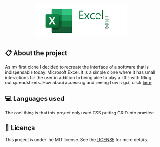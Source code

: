 
<h1 align="center">
    <img src="./imagens/icon-repo-excel.png" alt="Excel Clone by Jhony Walker" width="300px" />
</h1>

## :clipboard: About the project

As my first clone I decided to recreate the interface of a software that is indispensable today: Microsoft Excel. It is a simple clone where it has small interactions for the user in addition to being able to play a little with filling out spreadsheets. How about accessing and seeing how it got, click [here](https://jhonywalker-pixel.github.io/excel-clone/)

## :computer: Languages used

The cool thing is that this project only used CSS putting GRID into practice

## :book: Licença

This project is under the MIT license. See the [LICENSE](LICENSE.md) for more details.
